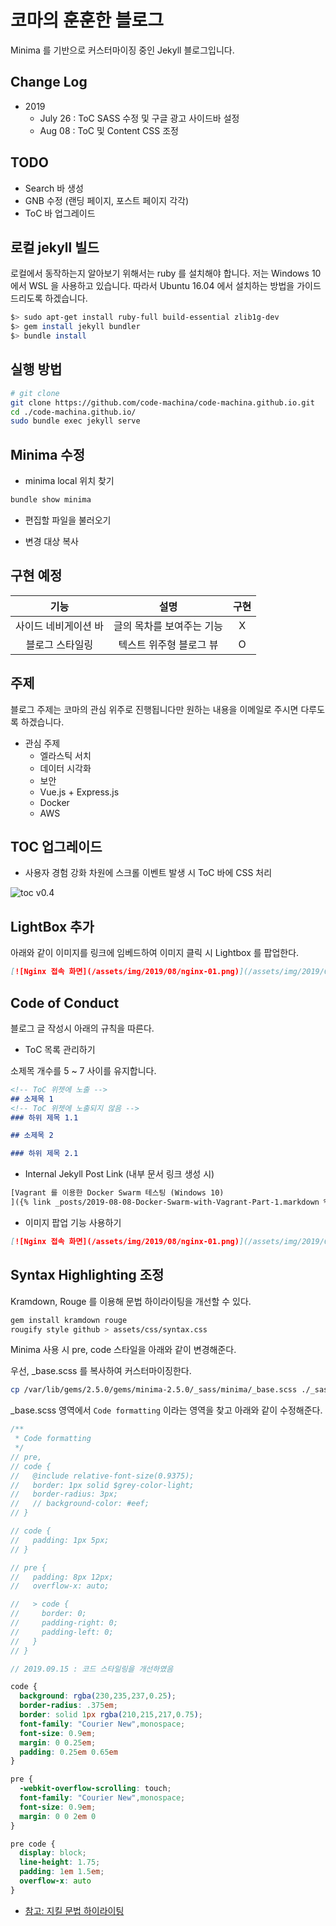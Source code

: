 # 코마의 훈훈한 블로그

Minima 를 기반으로 커스터마이징 중인 Jekyll 블로그입니다.

## Change Log

- 2019
  - July 26 : ToC SASS 수정 및 구글 광고 사이드바 설정
  - Aug 08 : ToC 및 Content CSS 조정

## TODO

- Search 바 생성
- GNB 수정 (랜딩 페이지, 포스트 페이지 각각)
- ToC 바 업그레이드

## 로컬 jekyll 빌드

로컬에서 동작하는지 알아보기 위해서는 ruby 를 설치해야 합니다. 저는 Windows 10 에서 WSL 을 사용하고 있습니다. 따라서 Ubuntu 16.04 에서 설치하는 방법을 가이드 드리도록 하겠습니다.

```bash
$> sudo apt-get install ruby-full build-essential zlib1g-dev
$> gem install jekyll bundler
$> bundle install
```

## 실행 방법

```bash
# git clone
git clone https://github.com/code-machina/code-machina.github.io.git
cd ./code-machina.github.io/
sudo bundle exec jekyll serve
```

## Minima 수정

- minima local 위치 찾기

```bash
bundle show minima
```

- 편집할 파일을 불러오기


- 변경 대상 복사


## 구현 예정

|기능|설명|구현|
|:---:|:---:|:---:|
|사이드 네비게이션 바| 글의 목차를 보여주는 기능| X |
|블로그 스타일링| 텍스트 위주형 블로그 뷰 | O |

## 주제

블로그 주제는 코마의 관심 위주로 진행됩니다만 원하는 내용을 이메일로 주시면 다루도록 하겠습니다.

- 관심 주제
  - 엘라스틱 서치
  - 데이터 시각화
  - 보안
  - Vue.js + Express.js
  - Docker
  - AWS


## TOC 업그레이드

- 사용자 경험 강화 차원에 스크롤 이벤트 발생 시 ToC 바에 CSS 처리

![toc v0.4](cm_img/toc-v0.4.png)

## LightBox 추가

아래와 같이 이미지를 링크에 임베드하여 이미지 클릭 시 Lightbox 를 팝업한다.

```markdown
[![Nginx 접속 화면](/assets/img/2019/08/nginx-01.png)](/assets/img/2019/08/nginx-01.png)
```

## Code of Conduct

블로그 글 작성시 아래의 규칙을 따른다.

- ToC 목록 관리하기

소제목 개수를 5 ~ 7 사이를 유지합니다.

```markdown
<!-- ToC 위젯에 노출 -->
## 소제목 1
<!-- ToC 위젯에 노출되지 않음 -->
### 하위 제목 1.1

## 소제목 2

### 하위 제목 2.1
```

- Internal Jekyll Post Link (내부 문서 링크 생성 시)

```markdown
[Vagrant 를 이용한 Docker Swarm 테스팅 (Windows 10)
]({% link _posts/2019-08-08-Docker-Swarm-with-Vagrant-Part-1.markdown %})
```

- 이미지 팝업 기능 사용하기

```markdown
[![Nginx 접속 화면](/assets/img/2019/08/nginx-01.png)](/assets/img/2019/08/nginx-01.png)
```


## Syntax Highlighting 조정

Kramdown, Rouge 를 이용해 문법 하이라이팅을 개선할 수 있다.

```bash
gem install kramdown rouge
rougify style github > assets/css/syntax.css
```

Minima 사용 시 pre, code 스타일을 아래와 같이 변경해준다.

우선, _base.scss 를 복사하여 커스터마이징한다.

```bash
cp /var/lib/gems/2.5.0/gems/minima-2.5.0/_sass/minima/_base.scss ./_sass/minima/
```

_base.scss 영역에서 `Code formatting` 이라는 영역을 찾고 아래와 같이 수정해준다. 

```scss
/**
 * Code formatting
 */
// pre,
// code {
//   @include relative-font-size(0.9375);
//   border: 1px solid $grey-color-light;
//   border-radius: 3px;
//   // background-color: #eef;
// }

// code {
//   padding: 1px 5px;
// }

// pre {
//   padding: 8px 12px;
//   overflow-x: auto;

//   > code {
//     border: 0;
//     padding-right: 0;
//     padding-left: 0;
//   }
// }

// 2019.09.15 : 코드 스타일링을 개선하였음

code {
  background: rgba(230,235,237,0.25);
  border-radius: .375em;
  border: solid 1px rgba(210,215,217,0.75);
  font-family: "Courier New",monospace;
  font-size: 0.9em;
  margin: 0 0.25em;
  padding: 0.25em 0.65em
}

pre {
  -webkit-overflow-scrolling: touch;
  font-family: "Courier New",monospace;
  font-size: 0.9em;
  margin: 0 0 2em 0
}

pre code {
  display: block;
  line-height: 1.75;
  padding: 1em 1.5em;
  overflow-x: auto
}
```

- [참고: 지킬 문법 하이라이팅](https://mcpride.github.io/posts/development/2018/03/06/syntax-highlighting-with-jekyll/)